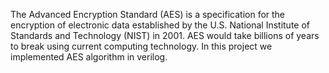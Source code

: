 The Advanced Encryption Standard (AES) is a specification for the encryption of electronic data established by the U.S. National Institute of Standards and Technology (NIST) in 2001.
AES would take billions of years to break using current computing technology. 
In this project we implemented AES algorithm in verilog.
